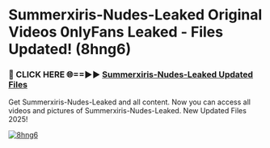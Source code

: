 # Summerxiris-Nudes-Leaked Original Videos 0nlyFans Leaked - Files Updated! (8hng6)

<h3>🔴 CLICK HERE 🌐==►► <a href="https://tinyurl.com/4mcuefdz" rel="nofollow">Summerxiris-Nudes-Leaked Updated Files</a></h3>

Get Summerxiris-Nudes-Leaked and all content. Now you can access all videos and pictures of Summerxiris-Nudes-Leaked. New Updated Files 2025!

[![8hng6](https://i.imgur.com/StAQSOY.gif)](https://tinyurl.com/4mcuefdz)
